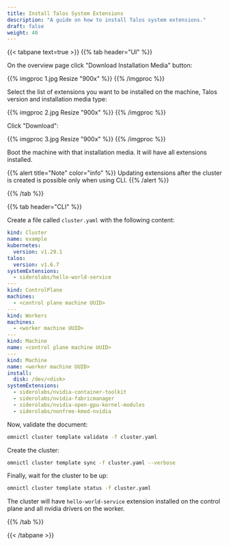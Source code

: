 ```yaml
---
title: Install Talos System Extensions
description: "A guide on how to install Talos system extensions."
draft: false
weight: 40
---
```


{{< tabpane text=true >}}
{{% tab header="UI" %}}

On the overview page click "Download Installation Media" button:

{{% imgproc 1.jpg Resize "900x" %}}
{{% /imgproc %}}

Select the list of extensions you want to be installed on the machine, Talos version and installation media type:

{{% imgproc 2.jpg Resize "900x" %}}
{{% /imgproc %}}

Click "Download":

{{% imgproc 3.jpg Resize "900x" %}}
{{% /imgproc %}}

Boot the machine with that installation media.
It will have all extensions installed.


{{% alert title="Note" color="info" %}}
Updating extensions after the cluster is created is possible only when using CLI.
{{% /alert %}}

{{% /tab %}}

{{% tab header="CLI" %}}

Create a file called `cluster.yaml` with the following content:

```yaml
kind: Cluster
name: example
kubernetes:
  version: v1.29.1
talos:
  version: v1.6.7
systemExtensions:
  - siderolabs/hello-world-service
---
kind: ControlPlane
machines:
  - <control plane machine UUID>
---
kind: Workers
machines:
  - <worker machine UUID>
---
kind: Machine
name: <control plane machine UUID>
---
kind: Machine
name: <worker machine UUID>
install:
  disk: /dev/<disk>
systemExtensions:
  - siderolabs/nvidia-container-toolkit
  - siderolabs/nvidia-fabricmanager
  - siderolabs/nvidia-open-gpu-kernel-modules
  - siderolabs/nonfree-kmod-nvidia
```

Now, validate the document:

```bash
omnictl cluster template validate -f cluster.yaml
```

Create the cluster:

```bash
omnictl cluster template sync -f cluster.yaml --verbose
```

Finally, wait for the cluster to be up:

```bash
omnictl cluster template status -f cluster.yaml
```

The cluster will have `hello-world-service` extension installed on the control plane and all nvidia drivers on the worker.

{{% /tab %}}

{{< /tabpane >}}
